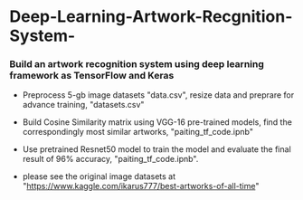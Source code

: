 # Deep-Learning-Artwork-Recgnition-System-
### Build an artwork recognition system using deep learning framework as TensorFlow and Keras

* Preprocess 5-gb image datasets "data.csv", resize data and preprare for advance training, "datasets.csv" 
* Build Cosine Similarity matrix using VGG-16 pre-trained models, find the correspondingly most similar artworks, "paiting_tf_code.ipnb"
* Use pretrained Resnet50 model to train the model and evaluate the final result of 96% accuracy, "paiting_tf_code.ipnb".

* please see the original image datasets at "https://www.kaggle.com/ikarus777/best-artworks-of-all-time" 
